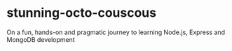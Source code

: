 # stunning-octo-couscous
On a fun, hands-on and pragmatic journey to learning Node.js, Express and MongoDB development
